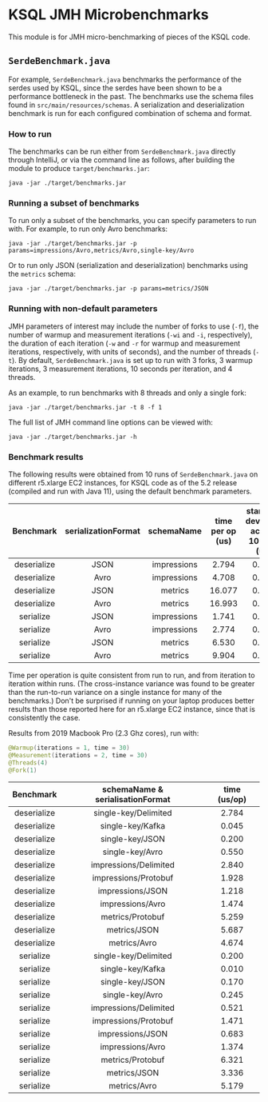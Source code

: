# KSQL JMH Microbenchmarks

This module is for JMH micro-benchmarking of pieces of the KSQL code.

## `SerdeBenchmark.java`

For example, `SerdeBenchmark.java`
benchmarks the performance of the serdes used by KSQL, since the serdes have been
shown to be a performance bottleneck in the past. The benchmarks use the schema files found in
`src/main/resources/schemas`. A serialization and deserialization benchmark is run for each 
configured combination of schema and format.  

### How to run

The benchmarks can be run either from `SerdeBenchmark.java` directly through IntelliJ, or via the
command line as follows, after building the module to produce `target/benchmarks.jar`:

```
java -jar ./target/benchmarks.jar
```

### Running a subset of benchmarks

To run only a subset of the benchmarks, you can specify parameters to run with. For example,
to run only Avro benchmarks:
```
java -jar ./target/benchmarks.jar -p params=impressions/Avro,metrics/Avro,single-key/Avro
```

Or to run only JSON (serialization and deserialization) benchmarks using the `metrics` schema:
```
java -jar ./target/benchmarks.jar -p params=metrics/JSON
```

### Running with non-default parameters

JMH parameters of interest may include the number of forks to use (`-f`), the number of warmup and
measurement iterations (`-wi` and `-i`, respectively), the duration of each iteration
(`-w` and `-r` for warmup and measurement iterations, respectively, with units of seconds),
and the number of threads (`-t`).
By default, `SerdeBenchmark.java` is set up to run with 3 forks, 3 warmup iterations, 3 measurement
iterations, 10 seconds per iteration, and 4 threads.

As an example, to run benchmarks with 8 threads and only a single fork:
```
java -jar ./target/benchmarks.jar -t 8 -f 1
```

The full list of JMH command line options can be viewed with:
```
java -jar ./target/benchmarks.jar -h
```

### Benchmark results

The following results were obtained from 10 runs of `SerdeBenchmark.java` on different
r5.xlarge EC2 instances, for KSQL code as of the 5.2 release (compiled and run with Java 11),
using the default benchmark parameters.

|  Benchmark  | serializationFormat | schemaName  | time per op (us) | standard deviation across 10 runs (us) |
|:-----------:|:-------------------:|:-----------:|:----------------:|:--------------------------------------:|
| deserialize |        JSON         | impressions |     2.794        |   0.059                                |
| deserialize |        Avro         | impressions |     4.708        |   0.162                                |
| deserialize |        JSON         |   metrics   |     16.077       |   0.501                                |
| deserialize |        Avro         |   metrics   |     16.993       |   0.401                                |
|  serialize  |        JSON         | impressions |     1.741        |   0.065                                |
|  serialize  |        Avro         | impressions |     2.774        |   0.097                                |
|  serialize  |        JSON         |   metrics   |     6.530        |   0.258                                |
|  serialize  |        Avro         |   metrics   |     9.904        |   0.300                                |

Time per operation is quite consistent from run to run, and from iteration to iteration within runs.
(The cross-instance variance was found to be greater than the run-to-run variance on a single
instance for many of the benchmarks.)
Don't be surprised if running on your laptop produces better results than those reported here for
an r5.xlarge EC2 instance, since that is consistently the case.

Results from 2019 Macbook Pro (2.3 Ghz cores), run with:

```java
@Warmup(iterations = 1, time = 30)
@Measurement(iterations = 2, time = 30)
@Threads(4)
@Fork(1)
```

| Benchmark   | schemaName & serialisationFormat | time (us/op) |
|:-----------:|:--------------------------------:|:------------:| 
| deserialize | single-key/Delimited  | 2.784 |
| deserialize |      single-key/Kafka  | 0.045 |
| deserialize |       single-key/JSON  | 0.200 |
| deserialize |       single-key/Avro  | 0.550 |
| deserialize | impressions/Delimited  | 2.840 |
| deserialize |  impressions/Protobuf  | 1.928 |
| deserialize |      impressions/JSON  | 1.218 |
| deserialize |      impressions/Avro  | 1.474 |
| deserialize |      metrics/Protobuf  | 5.259 |
| deserialize |          metrics/JSON  | 5.687 |
| deserialize |          metrics/Avro  | 4.674 |
| serialize   |  single-key/Delimited  | 0.200 |
| serialize   |      single-key/Kafka  | 0.010 |
| serialize   |       single-key/JSON  | 0.170 |
| serialize   |       single-key/Avro  | 0.245 |
| serialize   | impressions/Delimited  | 0.521 |
| serialize   |  impressions/Protobuf  | 1.471 |
| serialize   |      impressions/JSON  | 0.683 |
| serialize   |      impressions/Avro  | 1.374 |
| serialize   |      metrics/Protobuf  | 6.321 |
| serialize   |         metrics/JSON  | 3.336 |
| serialize   |          metrics/Avro  | 5.179 |